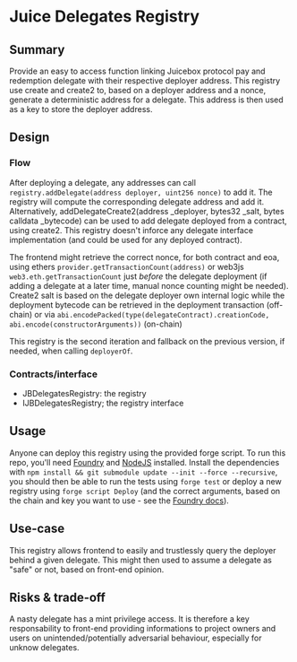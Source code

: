 # Juice Delegates Registry

## Summary
Provide an easy to access function linking Juicebox protocol pay and redemption delegate with their respective deployer address.
This registry use create and create2 to, based on a deployer address and a nonce, generate a deterministic address for a delegate.
This address is then used as a key to store the deployer address.

## Design
### Flow
After deploying a delegate, any addresses can call `registry.addDelegate(address deployer, uint256 nonce)` to add it. The registry will compute the corresponding 
delegate address and add it. Alternatively, addDelegateCreate2(address _deployer, bytes32 _salt, bytes calldata _bytecode) can
be used to add delegate deployed from a contract, using create2. This registry doesn't inforce any delegate interface implementation (and could be used for any deployed contract).

The frontend might retrieve the correct nonce, for both contract and eoa, using  ethers `provider.getTransactionCount(address)` or web3js `web3.eth.getTransactionCount` just *before* the delegate deployment (if adding a delegate at a later time, manual nonce counting might be needed).
Create2 salt is based on the delegate deployer own internal logic while the deployment bytecode can be retrieved in the deployment transaction (off-chain) or via `abi.encodePacked(type(delegateContract).creationCode, abi.encode(constructorArguments))` (on-chain)

This registry is the second iteration and fallback on the previous version, if needed, when calling `deployerOf`.

### Contracts/interface
- JBDelegatesRegistry: the registry
- IJBDelegatesRegistry; the registry interface

## Usage
Anyone can deploy this registry using the provided forge script.
To run this repo, you'll need [Foundry](https://book.getfoundry.sh/) and [NodeJS](https://nodejs.dev/en/learn/how-to-install-nodejs/) installed.
Install the dependencies with `npm install && git submodule update --init --force --recursive`, you should then be able
to run the tests using `forge test` or deploy a new registry using `forge script Deploy` (and the correct arguments, based on the chain and key you want to use - see the [Foundry docs](https://book.getfoundry.sh/)).

## Use-case
This registry allows frontend to easily and trustlessly query the deployer behind a given delegate. This might then used to assume a delegate as "safe" or not, based on front-end opinion.

## Risks & trade-off
A nasty delegate has a mint privilege access. It is therefore a key responsability to front-end providing informations to project owners and users on unintended/potentially adversarial behaviour, especially for unknow delegates.
